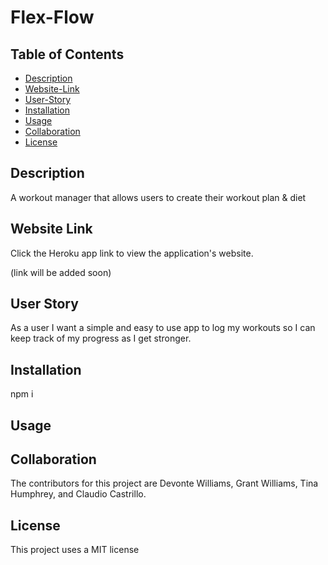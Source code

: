 # Flex-Flow

## Table of Contents
 * [Description](#Description)
 * [Website-Link](#Website-Link)
 * [User-Story](#User-Story)
 * [Installation](#Installation)
 * [Usage](#Usage)
 * [Collaboration](#Collaboration)
 * [License](#License)

## Description 
A workout manager that allows users to create their workout plan & diet

## Website Link
Click the Heroku app link to view the application's website. 

(link will be added soon)

## User Story
As a user I want a simple and easy to use app to log my workouts so I can keep track of my progress as I get stronger.

## Installation
npm i

## Usage 


## Collaboration
The contributors for this project are Devonte Williams, Grant Williams, Tina Humphrey, and Claudio Castrillo.
 
## License
This project uses a MIT license 